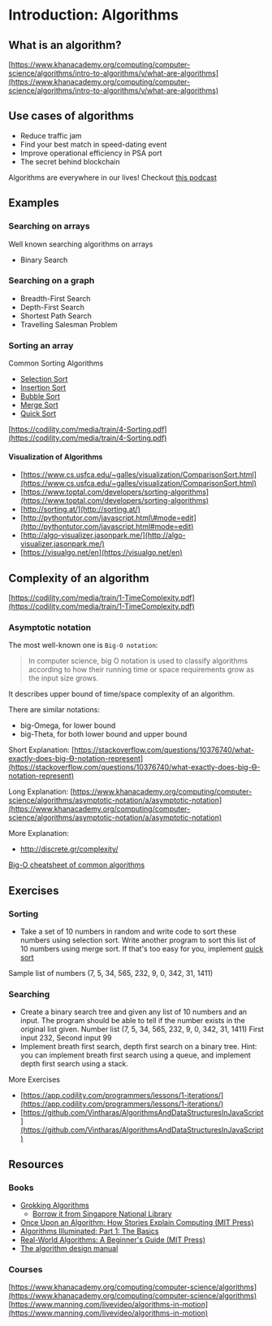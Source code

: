 # Introduction: Algorithms

## What is an algorithm?

[https://www.khanacademy.org/computing/computer-science/algorithms/intro-to-algorithms/v/what-are-algorithms](https://www.khanacademy.org/computing/computer-science/algorithms/intro-to-algorithms/v/what-are-algorithms)

## Use cases of algorithms

* Reduce traffic jam
* Find your best match in speed-dating event
* Improve operational efficiency in PSA port
* The secret behind blockchain

Algorithms are everywhere in our lives! Checkout [this podcast](https://www.contriber.com/examples-of-algorithms-in-everyday-life/)

## Examples

### Searching on arrays

Well known searching algorithms on arrays

* Binary Search

### Searching on a graph

* Breadth-First Search
* Depth-First Search
* Shortest Path Search
* Travelling Salesman Problem

### Sorting an array

Common Sorting Algorithms

* [Selection Sort](https://www.geeksforgeeks.org/selection-sort/)
* [Insertion Sort](https://www.geeksforgeeks.org/insertion-sort/)
* [Bubble Sort](https://www.geeksforgeeks.org/bubble-sort/)
* [Merge Sort](https://www.geeksforgeeks.org/merge-sort/)
* [Quick Sort](https://www.geeksforgeeks.org/quick-sort/)

[https://codility.com/media/train/4-Sorting.pdf](https://codility.com/media/train/4-Sorting.pdf)

#### Visualization of Algorithms

* [https://www.cs.usfca.edu/~galles/visualization/ComparisonSort.html](https://www.cs.usfca.edu/~galles/visualization/ComparisonSort.html)
* [https://www.toptal.com/developers/sorting-algorithms](https://www.toptal.com/developers/sorting-algorithms)
* [http://sorting.at/](http://sorting.at/)
* [http://pythontutor.com/javascript.html\#mode=edit](http://pythontutor.com/javascript.html#mode=edit)
* [http://algo-visualizer.jasonpark.me/](http://algo-visualizer.jasonpark.me/)
* [https://visualgo.net/en](https://visualgo.net/en)

## Complexity of an algorithm

[https://codility.com/media/train/1-TimeComplexity.pdf](https://codility.com/media/train/1-TimeComplexity.pdf)

### Asymptotic notation

The most well-known one is `Big-O notation`:

> In computer science, big O notation is used to classify algorithms according to how their running time or space requirements grow as the input size grows.

It describes upper bound of time/space complexity of an algorithm.

There are similar notations:

* big-Omega, for lower bound
* big-Theta, for both lower bound and upper bound

Short Explanation: [https://stackoverflow.com/questions/10376740/what-exactly-does-big-Ө-notation-represent](https://stackoverflow.com/questions/10376740/what-exactly-does-big-Ө-notation-represent)

Long Explanation: [https://www.khanacademy.org/computing/computer-science/algorithms/asymptotic-notation/a/asymptotic-notation](https://www.khanacademy.org/computing/computer-science/algorithms/asymptotic-notation/a/asymptotic-notation)

More Explanation:

* <http://discrete.gr/complexity/>

[Big-O cheatsheet of common algorithms](http://bigocheatsheet.com/)

## Exercises

### Sorting

* Take a set of 10 numbers in random and write code to sort these numbers using selection sort. Write another program to sort this list of 10 numbers using merge sort. If that's too easy for you, implement [quick sort](http://www.sorting-algorithms.com/quick-sort)

Sample list of numbers \(7, 5, 34, 565, 232, 9, 0, 342, 31, 1411\)

### Searching

* Create a binary search tree and given any list of 10 numbers and an input. The program should be able to tell if the number exists in the original list given. Number list \(7, 5, 34, 565, 232, 9, 0, 342, 31, 1411\) First input 232, Second input 99
* Implement breath first search, depth first search on a binary tree. Hint: you can implement breath first search using a queue, and implement depth first search using a stack.

More Exercises

* [https://app.codility.com/programmers/lessons/1-iterations/](https://app.codility.com/programmers/lessons/1-iterations/)
* [https://github.com/Vintharas/AlgorithmsAndDataStructuresInJavaScript](https://github.com/Vintharas/AlgorithmsAndDataStructuresInJavaScript)

## Resources

### Books

* [Grokking Algorithms](https://www.safaribooksonline.com/library/view/grokking-algorithms-an/9781617292231/)
  * [Borrow it from Singapore National Library](http://catalogue.nlb.gov.sg/cgi-bin/spydus.exe/ENQ/EXPNOS/BIBENQ?BRN=202639138)
* [Once Upon an Algorithm: How Stories Explain Computing \(MIT Press\)](https://www.amazon.com/dp/0262036630/ref=sspa_dk_detail_1?psc=1&pd_rd_i=0262036630&pd_rd_wg=D357m&pd_rd_r=EJG8XZTGAQ0GWKGQD2RR&pd_rd_w=gRut9)
* [Algorithms Illuminated: Part 1: The Basics](https://www.amazon.com/Algorithms-Illuminated-Part-1-Basics/dp/0999282905/ref=pd_sim_14_3?_encoding=UTF8&pd_rd_i=0999282905&pd_rd_r=0HDQ0MZRR3JNBDSP2BXD&pd_rd_w=dAcRb&pd_rd_wg=vqrpV&psc=1&refRID=0HDQ0MZRR3JNBDSP2BXD)
* [Real-World Algorithms: A Beginner's Guide \(MIT Press\)](https://www.amazon.com/Real-World-Algorithms-Beginners-Guide-Press/dp/0262035707/ref=pd_sim_14_5?_encoding=UTF8&pd_rd_i=0262035707&pd_rd_r=0HDQ0MZRR3JNBDSP2BXD&pd_rd_w=dAcRb&pd_rd_wg=vqrpV&psc=1&refRID=0HDQ0MZRR3JNBDSP2BXD)
* [The algorithm design manual](https://www.amazon.com/Algorithm-Design-Manual-Steven-Skiena/dp/1849967202)

### Courses

[https://www.khanacademy.org/computing/computer-science/algorithms](https://www.khanacademy.org/computing/computer-science/algorithms) [https://www.manning.com/livevideo/algorithms-in-motion](https://www.manning.com/livevideo/algorithms-in-motion)

